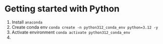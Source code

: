 # Getting started with Python

1. Install `anaconda`
2. Create conda env `conda create -n python312_conda_env python=3.12 -y`
3. Activate environment `conda activate python312_conda_env`
4. 